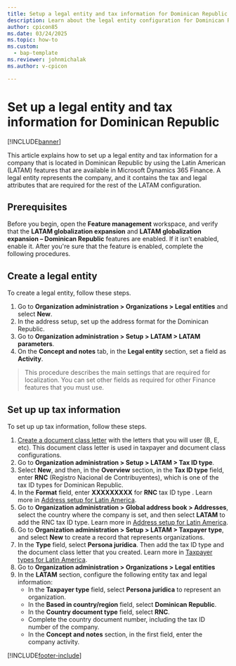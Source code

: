 ```yaml
---
title: Setup a legal entity and tax information for Dominican Republic
description: Learn about the legal entity configuration for Dominican Republic and its tax information. 
author: cpicon85
ms.date: 03/24/2025
ms.topic: how-to
ms.custom: 
  - bap-template
ms.reviewer: johnmichalak
ms.author: v-cpicon

---
```


# Set up a legal entity and tax information for Dominican Republic

[!INCLUDE[banner](../../../includes/banner.md)]

This article explains how to set up a legal entity and tax information for a company that is located in Dominican Republic by using the Latin American (LATAM) features that are available in Microsoft Dynamics 365 Finance. A legal entity represents the company, and it contains the tax and legal attributes that are required for the rest of the LATAM configuration.

## Prerequisites

Before you begin, open the **Feature management** workspace, and verify that the **LATAM globalization expansion** and **LATAM globalization expansion – Dominican Republic** features are enabled. If it isn’t enabled, enable it. After you're sure that the feature is enabled, complete the following procedures.

## Create a legal entity

To create a legal entity, follow these steps.

1. Go to **Organization administration > Organizations > Legal entities** and select **New**.
2. In the address setup, set up the address format for the Dominican Republic.
3. Go to **Organization administration > Setup > LATAM > LATAM parameters**.
4. On the **Concept and notes** tab, in the **Legal entity** section, set a field as **Activity**.
> This procedure describes the main settings that are required for localization. You can set other fields as required for other Finance features that you must use.

## Set up up tax information

To set up up tax information, follow these steps.

1. [Create a document class letter](ltm-core-document-class-letter) with the letters that you will user (B, E, etc). This document class letter is used in taxpayer and document class configurations. 
2. Go to **Organization administration > Setup > LATAM > Tax ID type**.
3. Select **New**, and then, in the **Overview** section, in the **Tax ID type** field, enter **RNC** (Registro Nacional de Contribuyentes), which is one of the tax ID types for  Dominican Republic.
4. In the **Format** field, enter **XXXXXXXXX** for **RNC** tax ID type . Learn more in [Address setup for Latin America](ltm-core-tax-id-type).
5. Go to **Organization administration > Global address book > Addresses**, select the country where the company is set, and then select **LATAM** to add the RNC tax ID type. Learn more in [Address setup for Latin America](ltm-core-address-setup).
6. Go to **Organization administration > Setup > LATAM > Taxpayer type**, and select **New** to create a record that represents organizations.
7. In the **Type** field, select **Persona jurídica**. Then add the tax ID type and the document class letter that you created. Learn more in [Taxpayer types for Latin America](ltm-core-taxpayer-type).
8. Go to **Organization administration > Organizations > Legal entities**
9. In the **LATAM** section, configure the following entity tax and legal information:
   - In the **Taxpayer type** field, select **Persona jurídica** to represent an organization.
   - In the **Based in country/region** field, select **Dominican Republic**.
   - In the **Country document type** field, select **RNC**.
   - Complete the country document number, including the tax ID number of the company.
   - In the **Concept and notes** section, in the first field, enter the company activity.

[!INCLUDE[footer-include](../../../includes/footer-banner.md)]
